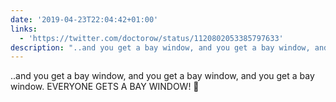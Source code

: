 ```yaml
---
date: '2019-04-23T22:04:42+01:00'
links:
  - 'https://twitter.com/doctorow/status/1120802053385797633'
description: "..and you get a bay window, and you get a bay window, and you get a bay window. EVERYONE GETS A BAY WINDOW! \U0001F389 "
---
```

..and you get a bay window, and you get a bay window, and you get a bay window. EVERYONE GETS A BAY WINDOW! 🎉 
